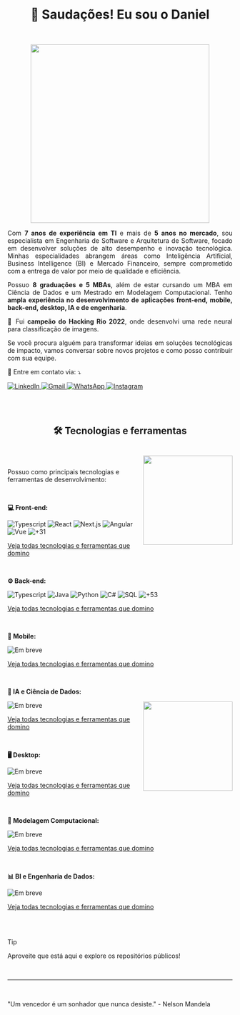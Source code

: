 <h1 align="center">🖖 Saudações! Eu sou o Daniel</h1>
<br>

<picture>
  <source media="(min-width:1160px)" srcset="https://github-dbrazl.s3.us-east-1.amazonaws.com/dbrazl/ilustration-1.png?" alt="ilustração de um computador" min-width="400px" max-width="321px" width="400px">
  <img align="right">
</picture>

<p align="center">
  <picture>
    <source media="(max-width:1159px)" srcset="https://github-dbrazl.s3.us-east-1.amazonaws.com/dbrazl/ilustration-1.png?" alt="ilustração de um computador" min-width="400px" max-width="321px" width="400px">
    <img style="display: block">
  </picture>
</p>

<p align="justify"> 
Com <strong>7 anos de experiência em TI</strong> e mais de <strong>5 anos no mercado</strong>, sou especialista em Engenharia de Software e Arquitetura de Software, focado em desenvolver soluções de alto desempenho e inovação tecnológica. Minhas especialidades abrangem áreas como Inteligência Artificial, Business Intelligence (BI) e Mercado Financeiro, sempre comprometido com a entrega de valor por meio de qualidade e eficiência.
</p>

<p align="justify">
Possuo <strong>8 graduações e 5 MBAs</strong>, além de estar cursando um MBA em Ciência de Dados e um Mestrado em Modelagem Computacional. Tenho <strong> ampla experiência no desenvolvimento de aplicações front-end, mobile, back-end, desktop, IA e de engenharia</strong>.
</p>

<p align="justify">
  🥇 Fui <strong>campeão do Hacking Rio 2022</strong>, onde desenvolvi uma rede neural para classificação de imagens.
</p>

<p align="justify">
  Se você procura alguém para transformar ideias em soluções tecnológicas de impacto, vamos conversar sobre novos projetos e como posso contribuir com sua equipe.
</p>

<p align="justify">
  💌 Entre em contato via: ⤵️
</p>

<p align="left">
  <a href="https://www.linkedin.com/in/dbrazl/" title="LinkedIn">
    <img src="https://img.shields.io/badge/-Linkedin-0e76a8?style=flat-square&logo=Linkedin&logoColor=white&link=LINK-DO-SEU-LINKEDIN" alt="LinkedIn"/>
  </a>
  <a href="mailto:daniel.braz@vyox.io" title="Gmail">
    <img src="https://img.shields.io/badge/-Gmail-FF0000?style=flat-square&labelColor=FF0000&logo=gmail&logoColor=white&link=LINK-DO-SEU-GMAIL" alt="Gmail"/>
  </a>
  <a href="https://web.whatsapp.com/send?phone=5524992252251" title="WhatsApp">
    <img src="https://img.shields.io/badge/-WhatsApp-25d366?style=flat-square&labelColor=25d366&logo=whatsapp&logoColor=white&link=API-DO-SEU-WHATSAPP" alt="WhatsApp"/>
  </a>
  <a href="https://www.instagram.com/dot.braz/" title="Instagram">
    <img src="https://img.shields.io/badge/-Instagram-DF0174?style=flat-square&labelColor=DF0174&logo=instagram&logoColor=white&link=LINK-DO-SEU-INSTAGRAM" alt="Instagram"/>
  </a>
</p>

<br>
<br>

<h2 align="center">🛠️ Tecnologias e ferramentas</h2>
<br>

<picture>
  <source media="(min-width:1160px)" srcset="https://github-dbrazl.s3.us-east-1.amazonaws.com/dbrazl/ilustration-2.png?" min-width="400px" max-width="400px" width="400px" alt="ilustração de um computador">
  <source media="(min-width:720px)" srcset="https://github-dbrazl.s3.us-east-1.amazonaws.com/dbrazl/ilustration-2.png?" alt="ilustração de um computador" min-width="200px" max-width="200px" width="200px">
  <img align="right">
</picture>

<p align="center">
  <picture>
    <source media="(max-width: 719px)" srcset="https://github-dbrazl.s3.us-east-1.amazonaws.com/dbrazl/ilustration-2.png?" alt="ilustração de um computador" min-width="400px" max-width="400px" width="400px">
    <img style="display: block;">
  </picture>
</p>

<p align="left">
  Possuo como principais tecnologias e ferramentas de desenvolvimento:
</p>

<br>

<p align="left">
  <strong>💻 Front-end:</strong>
<p>

![Typescript](https://img.shields.io/badge/-Typescript-333333?style=flat&logo=typescript&logoColor=00599C)
![React](https://img.shields.io/badge/-React-333333?style=flat&logo=react)
![Next.js](https://img.shields.io/badge/-Next.js-333333?style=flat&logo=next.js)
![Angular](https://img.shields.io/badge/-Angular-333333?style=flat&logo=angular&logoColor=C62E2E)
![Vue](https://img.shields.io/badge/-Vue.js-333333?style=flat&logo=vue.js)
![+31](https://img.shields.io/badge/-+31-333333?style=flat)

<a href="./FRONT_END.md">Veja todas tecnologias e ferramentas que domino</a>

<br>

<p align="left">
  <strong>⚙️ Back-end:</strong>
<p>

![Typescript](https://img.shields.io/badge/-Typescript-333333?style=flat&logo=typescript&logoColor=00599C)
![Java](https://img.shields.io/badge/-Java-333333?style=flat&logo=openjdk&logoColor=orange)
![Python](https://img.shields.io/badge/-Python-333333?style=flat&logo=python&logoColor=green)
![C#](https://img.shields.io/badge/C%23-333333.svg?style=flat&logo=c%2B%2B&logoColor=A179DC)
![SQL](https://img.shields.io/badge/-SQL-333333?style=flat&logo=sqlite)
![+53](https://img.shields.io/badge/-+53-333333?style=flat)

<a href="./BACK_END.md">Veja todas tecnologias e ferramentas que domino</a>

<br>

<p align="left">
  <strong>📱 Mobile:</strong>
<p>

![Em breve](https://img.shields.io/badge/-Em%20breve-C62E2E?style=flat&logoColor=00599C)

<a href="#">Veja todas tecnologias e ferramentas que domino</a>

<br>

<p align="left">
  <strong>🧠 IA e Ciência de Dados:</strong>
<p>

<picture>
  <source media="(min-width:1160px)" srcset="https://github-dbrazl.s3.us-east-1.amazonaws.com/dbrazl/ilustration-3.png?" min-width="400px" max-width="400px" width="400px" alt="ilustração de um computador">
  <source media="(min-width:720px)" srcset="https://github-dbrazl.s3.us-east-1.amazonaws.com/dbrazl/ilustration-3.png?" min-width="200px" max-width="200px" width="200px" alt="ilustração de um computador">
  <img align="right">
</picture>

![Em breve](https://img.shields.io/badge/-Em%20breve-C62E2E?style=flat&logoColor=00599C)

<a href="#">Veja todas tecnologias e ferramentas que domino</a>

<br>

<p align="left">
  <strong>🖥️ Desktop:</strong>
<p>

![Em breve](https://img.shields.io/badge/-Em%20breve-C62E2E?style=flat&logoColor=00599C)

<a href="#">Veja todas tecnologias e ferramentas que domino</a>

<br>

<p align="left">
  <strong>🔢 Modelagem Computacional:</strong>
<p>

![Em breve](https://img.shields.io/badge/-Em%20breve-C62E2E?style=flat&logoColor=00599C)

<a href="#">Veja todas tecnologias e ferramentas que domino</a>

<br>

<p align="left">
  <strong>📊 BI e Engenharia de Dados:</strong>
<p>

![Em breve](https://img.shields.io/badge/-Em%20breve-C62E2E?style=flat&logoColor=00599C)

<a href="#">Veja todas tecnologias e ferramentas que domino</a>

<br>
<br>

> [!TIP]
> Aproveite que está aqui e explore os repositórios públicos!

<br>
<hr>
<br>

"Um vencedor é um sonhador que nunca desiste." - Nelson Mandela
